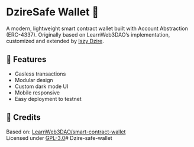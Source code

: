 # DzireSafe Wallet 🔐

A modern, lightweight smart contract wallet built with Account Abstraction (ERC-4337). Originally based on LearnWeb3DAO’s implementation, customized and extended by [Iszy Dzire](https://github.com/yourhandle).

## 🔧 Features
- Gasless transactions
- Modular design
- Custom dark mode UI
- Mobile responsive
- Easy deployment to testnet

## 🧠 Credits
Based on: [LearnWeb3DAO/smart-contract-wallet](https://github.com/LearnWeb3DAO/smart-contract-wallet)  
Licensed under [GPL-3.0](LICENSE)# Dzire-safe-wallet
